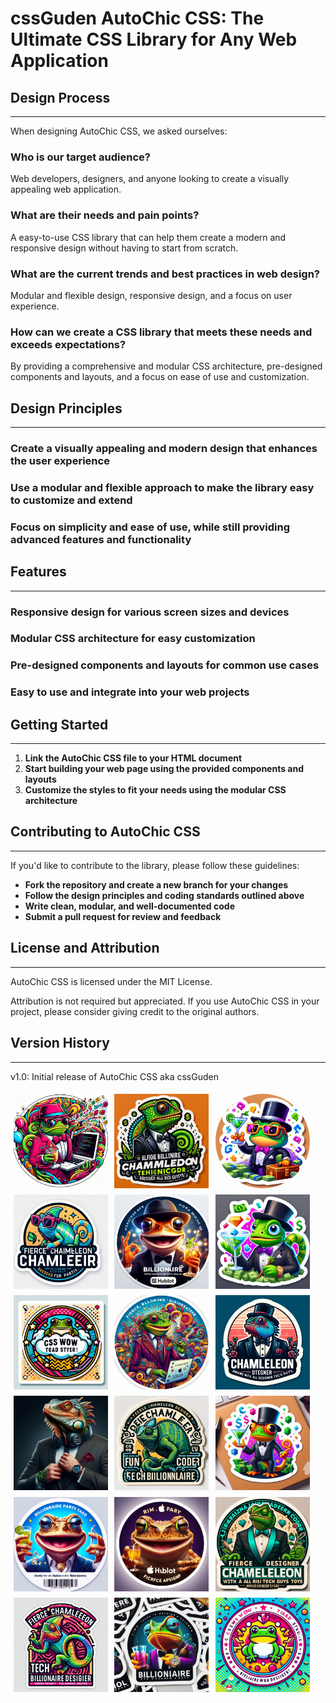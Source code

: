 
# cssGuden AutoChic CSS: The Ultimate CSS Library for Any Web Application


## Design Process
---------------

When designing AutoChic CSS, we asked ourselves:

### Who is our target audience?

Web developers, designers, and anyone looking to create a visually appealing web application.

### What are their needs and pain points?

A easy-to-use CSS library that can help them create a modern and responsive design without having to start from scratch.

### What are the current trends and best practices in web design?

Modular and flexible design, responsive design, and a focus on user experience.

### How can we create a CSS library that meets these needs and exceeds expectations?

By providing a comprehensive and modular CSS architecture, pre-designed components and layouts, and a focus on ease of use and customization.

## Design Principles
------------------

### Create a visually appealing and modern design that enhances the user experience

### Use a modular and flexible approach to make the library easy to customize and extend

### Focus on simplicity and ease of use, while still providing advanced features and functionality

## Features
---------

### Responsive design for various screen sizes and devices

### Modular CSS architecture for easy customization

### Pre-designed components and layouts for common use cases

### Easy to use and integrate into your web projects

## Getting Started
---------------

1. **Link the AutoChic CSS file to your HTML document**
2. **Start building your web page using the provided components and layouts**
3. **Customize the styles to fit your needs using the modular CSS architecture**

## Contributing to AutoChic CSS
-----------------------------

If you'd like to contribute to the library, please follow these guidelines:

* **Fork the repository and create a new branch for your changes**
* **Follow the design principles and coding standards outlined above**
* **Write clean, modular, and well-documented code**
* **Submit a pull request for review and feedback**

## License and Attribution
-------------------------

AutoChic CSS is licensed under the MIT License.

Attribution is not required but appreciated. If you use AutoChic CSS in your project, please consider giving credit to the original authors.

## Version History
----------------

v1.0: Initial release of AutoChic CSS aka cssGuden



<img src="img_trunk_junk/party_toad_sticker_fun_fierce_image_photo_fancy_styler_gallery_party_a_18.jpg" style="width: 30%; margin: 1%; float: left;"><img src="img_trunk_junk/party_toad_sticker_fun_fierce_image_photo_fancy_styler_gallery_party_a_1.jpg" style="width: 30%; margin: 1%; float: left;"><img src="img_trunk_junk/party_toad_sticker_fun_fierce_image_photo_fancy_styler_gallery_party_a_7.jpg" style="width: 30%; margin: 1%; float: left; border-radius: 50%; ">
<br>
<img src="img_trunk_junk/party_toad_sticker_fun_fierce_image_photo_fancy_styler_gallery_party_a_6.jpg" style="width: 30%; margin: 1%; float: left;">
<img src="img_trunk_junk/party_toad_sticker_fun_fierce_image_photo_fancy_styler_gallery_party_a_17.jpg" style="width: 30%; margin: 1%; float: left;">
<img src="img_trunk_junk/party_toad_sticker_fun_fierce_image_photo_fancy_styler_gallery_party_a_13.jpg" style="width: 30%; margin: 1%; float: left;">
<br>
<img src="img_trunk_junk/party_toad_sticker_fun_fierce_image_photo_fancy_styler_gallery_party_a_8.jpg" style="width: 30%; margin: 1%; float: left;">
<img src="img_trunk_junk/party_toad_sticker_fun_fierce_image_photo_fancy_styler_gallery_party_a_3.jpg" style="width: 30%; margin: 1%; float: left;">
<img src="img_trunk_junk/party_toad_sticker_fun_fierce_image_photo_fancy_styler_gallery_party_a_10.jpg" style="width: 30%; margin: 1%; float: left;">
<br>
<img src="img_trunk_junk/party_toad_sticker_fun_fierce_image_photo_fancy_styler_gallery_party_a_12.jpg" style="width: 30%; margin: 1%; float: left;">
<img src="img_trunk_junk/party_toad_sticker_fun_fierce_image_photo_fancy_styler_gallery_party_a_11.jpg" style="width: 30%; margin: 1%; float: left;">
<img src="img_trunk_junk/party_toad_sticker_fun_fierce_image_photo_fancy_styler_gallery_party_a_5.jpg" style="width: 30%; margin: 1%; float: left;">
<br>
<img src="img_trunk_junk/party_toad_sticker_fun_fierce_image_photo_fancy_styler_gallery_party_a_2.jpg" style="width: 30%; margin: 1%; float: left;">
<img src="img_trunk_junk/party_toad_sticker_fun_fierce_image_photo_fancy_styler_gallery_party_a_16.jpg" style="width: 30%; margin: 1%; float: left;">
<img src="img_trunk_junk/party_toad_sticker_fun_fierce_image_photo_fancy_styler_gallery_party_a_14.jpg" style="width: 30%; margin: 1%; float: left;">
<br>
<img src="img_trunk_junk/party_toad_sticker_fun_fierce_image_photo_fancy_styler_gallery_party_a_15.jpg" style="width: 30%; margin: 1%; float: left;">
<img src="img_trunk_junk/party_toad_sticker_fun_fierce_image_photo_fancy_styler_gallery_party_a_9.jpg" style="width: 30%; margin: 1%; float: left;">
<img src="img_trunk_junk/party_toad_sticker_fun_fierce_image_photo_fancy_styler_gallery_party_a_4.jpg" style="width: 30%; margin: 1%; float: left;">
<br>

